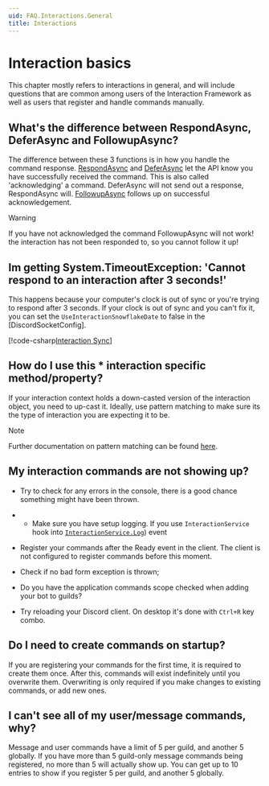 ```yaml
---
uid: FAQ.Interactions.General
title: Interactions
---
```


# Interaction basics

This chapter mostly refers to interactions in general,
and will include questions that are common among users of the Interaction Framework
as well as users that register and handle commands manually.

## What's the difference between RespondAsync, DeferAsync and FollowupAsync?

The difference between these 3 functions is in how you handle the command response.
[RespondAsync] and
[DeferAsync] let the API know you have successfully received the command. This is also called 'acknowledging' a command.
DeferAsync will not send out a response, RespondAsync will.
[FollowupAsync] follows up on successful acknowledgement.

> [!WARNING]
> If you have not acknowledged the command FollowupAsync will not work! the interaction has not been responded to, so you cannot follow it up!

[RespondAsync]: xref:Discord.IDiscordInteraction
[DeferAsync]: xref:Discord.IDiscordInteraction
[FollowUpAsync]: xref:Discord.IDiscordInteraction

## Im getting System.TimeoutException: 'Cannot respond to an interaction after 3 seconds!'

This happens because your computer's clock is out of sync or you're trying to respond after 3 seconds.
If your clock is out of sync and you can't fix it, you can set the `UseInteractionSnowflakeDate` to false in the [DiscordSocketConfig].

[!code-csharp[Interaction Sync](samples/interactionsyncing.cs)]

[DiscordClientConfig]: xref:Discord.WebSocket.DiscordSocketConfig

## How do I use this * interaction specific method/property?

If your interaction context holds a down-casted version of the interaction object, you need to up-cast it.
Ideally, use pattern matching to make sure its the type of interaction you are expecting it to be.

> [!NOTE]
> Further documentation on pattern matching can be found [here](xref:Guides.Entities.Casting).

## My interaction commands are not showing up?

- Try to check for any errors in the console, there is a good chance something might have been thrown.
- - Make sure you have setup logging. If you use `InteractionService` hook into [`InteractionService.Log`]) event

- Register your commands after the Ready event in the client. The client is not configured to register commands before this moment.

- Check if no bad form exception is thrown;

- Do you have the application commands scope checked when adding your bot to guilds?

- Try reloading your Discord client. On desktop it's done with `Ctrl+R` key combo.

## Do I need to create commands on startup?

If you are registering your commands for the first time, it is required to create them once.
After this, commands will exist indefinitely until you overwrite them.
Overwriting is only required if you make changes to existing commands, or add new ones.

## I can't see all of my user/message commands, why?

Message and user commands have a limit of 5 per guild, and another 5 globally.
If you have more than 5 guild-only message commands being registered, no more than 5 will actually show up.
You can get up to 10 entries to show if you register 5 per guild, and another 5 globally.


[`InteractionService.Log`]: xref:Discord.Interactions.InteractionService.Log
